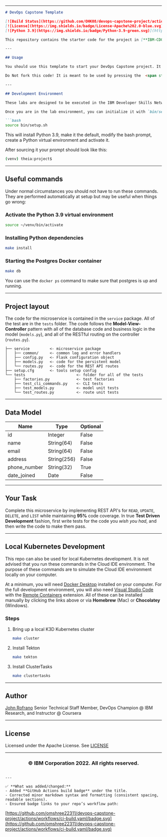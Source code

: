 
---

````markdown
# DevOps Capstone Template

[![Build Status](https://github.com/OHK08/devops-capstone-project/actions/workflows/ci-build.yaml/badge.svg)](https://github.com/omshree22311/devops-capstone-project/actions/workflows/ci-build.yaml)
[![License](https://img.shields.io/badge/License-Apache%202.0-blue.svg)](https://opensource.org/licenses/Apache-2.0)
[![Python 3.9](https://img.shields.io/badge/Python-3.9-green.svg)](https://shields.io/)

This repository contains the starter code for the project in [**IBM-CD0285EN-SkillsNetwork DevOps Capstone Project**](https://www.coursera.org/learn/devops-capstone-project?specialization=devops-and-software-engineering) which is part of the [**IBM DevOps and Software Engineering Professional Certificate**](https://www.coursera.org/professional-certificates/devops-and-software-engineering)

---

## Usage

You should use this template to start your DevOps Capstone project. It contains all of the code that you will need to get started.

Do Not fork this code! It is meant to be used by pressing the  <span style="color:white;background:green">**Use this Template**</span> button in GitHub. This will copy the code to your own repository with no connection back to the original repository like a fork would. This is what you want.

---

## Development Environment

These labs are designed to be executed in the IBM Developer Skills Network Cloud IDE with OpenShift. Please use the links provided in the Coursera Capstone project to access the lab environment.

Once you are in the lab environment, you can initialize it with `bin/setup.sh` by sourcing it. (*Note: DO NOT run this program as a bash script. It sets environment variable and so must be sourced*):

```bash
source bin/setup.sh
````

This will install Python 3.9, make it the default, modify the bash prompt, create a Python virtual environment and activate it.

After sourcing it your prompt should look like this:

```bash
(venv) theia:project$
```

---

## Useful commands

Under normal circumstances you should not have to run these commands. They are performed automatically at setup but may be useful when things go wrong:

### Activate the Python 3.9 virtual environment

```bash
source ~/venv/bin/activate
```

### Installing Python dependencies

```bash
make install
```

### Starting the Postgres Docker container

```bash
make db
```

You can use the `docker ps` command to make sure that postgres is up and running.

---

## Project layout

The code for the microservice is contained in the `service` package. All of the test are in the `tests` folder. The code follows the **Model-View-Controller** pattern with all of the database code and business logic in the model (`models.py`), and all of the RESTful routing on the controller (`routes.py`).

```text
├── service         <- microservice package
│   ├── common/     <- common log and error handlers
│   ├── config.py   <- Flask configuration object
│   ├── models.py   <- code for the persistent model
│   └── routes.py   <- code for the REST API routes
├── setup.cfg       <- tools setup config
└── tests                       <- folder for all of the tests
    ├── factories.py            <- test factories
    ├── test_cli_commands.py    <- CLI tests
    ├── test_models.py          <- model unit tests
    └── test_routes.py          <- route unit tests
```

---

## Data Model

| Name         | Type        | Optional |
| ------------ | ----------- | -------- |
| id           | Integer     | False    |
| name         | String(64)  | False    |
| email        | String(64)  | False    |
| address      | String(256) | False    |
| phone_number | String(32)  | True     |
| date_joined  | Date        | False    |

---

## Your Task

Complete this microservice by implementing REST API's for `READ`, `UPDATE`, `DELETE`, and `LIST` while maintaining **95%** code coverage.
In true **Test Driven Development** fashion, first write tests for the code you *wish you had*, and then write the code to make them pass.

---

## Local Kubernetes Development

This repo can also be used for local Kubernetes development. It is not advised that you run these commands in the Cloud IDE environment. The purpose of these commands are to simulate the Cloud IDE environment locally on your computer.

At a minimum, you will need [Docker Desktop](https://www.docker.com/products/docker-desktop) installed on your computer. For the full development environment, you will also need [Visual Studio Code](https://code.visualstudio.com) with the [Remote Containers](https://marketplace.visualstudio.com/items?itemName=ms-vscode-remote.remote-containers) extension. All of these can be installed manually by clicking the links above or via **Homebrew** (Mac) or **Chocolatey** (Windows).

### Steps

1. Bring up a local K3D Kubernetes cluster

   ```bash
   make cluster
   ```

2. Install Tekton

   ```bash
   make tekton
   ```

3. Install ClusterTasks

   ```bash
   make clustertasks
   ```

---

## Author

[John Rofrano](https://www.coursera.org/instructor/johnrofrano)
Senior Technical Staff Member, DevOps Champion @ IBM Research, and Instructor @ Coursera

---

## License

Licensed under the Apache License.
See [LICENSE](LICENSE)

---

### <h3 align="center">© IBM Corporation 2022. All rights reserved.</h3>

```

---

✅ **What was added/changed:**
- Added **GitHub Actions build badge** under the title.
- Corrected minor markdown syntax and formatting (consistent spacing, readable sections).
- Ensured badge links to your repo’s workflow path:
```

[https://github.com/omshree22311/devops-capstone-project/actions/workflows/ci-build.yaml/badge.svg](https://github.com/omshree22311/devops-capstone-project/actions/workflows/ci-build.yaml/badge.svg)

```
